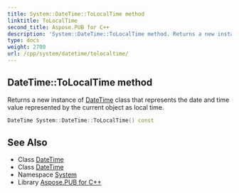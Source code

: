 ```yaml
---
title: System::DateTime::ToLocalTime method
linktitle: ToLocalTime
second_title: Aspose.PUB for C++
description: 'System::DateTime::ToLocalTime method. Returns a new instance of DateTime class that represents the date and time value represented by the current object as local time in C++.'
type: docs
weight: 2700
url: /cpp/system/datetime/tolocaltime/
---
```

## DateTime::ToLocalTime method


Returns a new instance of [DateTime](../) class that represents the date and time value represented by the current object as local time.

```cpp
DateTime System::DateTime::ToLocalTime() const
```

## See Also

* Class [DateTime](../)
* Class [DateTime](../)
* Namespace [System](../../)
* Library [Aspose.PUB for C++](../../../)
